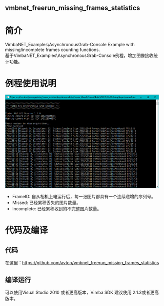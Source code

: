 vmbnet_freerun_missing_frames_statistics
---

# 简介

VimbaNET_Examples\AsynchronousGrab-Console Example with missing/incomplete frames counting functions.  
基于VimbaNET_Examples\AsynchronousGrab-Console例程，增加图像接收统计功能。


# 例程使用说明

![Vmbnet-async-console-sample-missing-incomplete-frames-screenshot.png](Vmbnet-async-console-sample-missing-incomplete-frames-screenshot.png)
* FrameID: 自从相机上电运行后，每一张图片都具有一个连续递增的序列号。
* Missed: 已经累积丢失的图片数量。
* Incomplete: 已经累积收到的不完整图片数量。

# 代码及编译  
## 代码
在这里：https://github.com/avtcn/vmbnet_freerun_missing_frames_statistics
## 编译运行
可以使用Visual Studio 2010 或者更高版本，Vimba SDK 建议使用 2.1.3或者更高版本。
